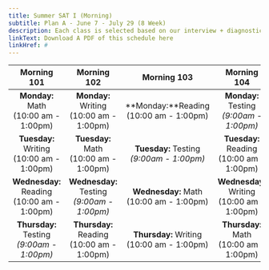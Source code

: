```yaml
---
title: Summer SAT I (Morning)
subtitle: Plan A - June 7 - July 29 (8 Week)
description: Each class is selected based on our interview + diagnostic testing process
linkText: Download A PDF of this schedule here
linkHref: #
---
```


|                                 Morning 101                                 |                                 Morning 102                                  |                                Morning 103                                 |                                Morning 104                                |
| :-------------------------------------------------------------------------: | :--------------------------------------------------------------------------: | :------------------------------------------------------------------------: | :-----------------------------------------------------------------------: |
|                  **Monday:** Math<br/> (10:00 am - 1:00pm)                  |                 **Monday:** Writing<br/> (10:00 am - 1:00pm)                 |                **Monday:**Reading<br/> (10:00 am - 1:00pm)                 | **Monday:** Testing<br/><span class="testing"> _(9:00am - 1:00pm)_</span> |
|                **Tuesday:** Writing<br/> (10:00 am - 1:00pm)                |                  **Tuesday:** Math<br/> (10:00 am - 1:00pm)                  | **Tuesday:** Testing<br/><span class="testing"> _(9:00am - 1:00pm)_</span> |               **Tuesday:** Reading<br/> (10:00 am - 1:00pm)               |
|               **Wednesday:** Reading<br/> (10:00 am - 1:00pm)               | **Wednesday:** Testing<br/><span class="testing"> _(9:00am - 1:00pm)_</span> |                **Wednesday:** Math<br/> (10:00 am - 1:00pm)                |              **Wednesday**: Writing<br/> (10:00 am - 1:00pm)              |
| **Thursday:** Testing<br/><span class="testing"> _(9:00am - 1:00pm)_</span> |                **Thursday:** Reading<br/> (10:00 am - 1:00pm)                |               **Thursday:** Writing<br/> (10:00 am - 1:00pm)               |                **Thursday:** Math<br/> (10:00 am - 1:00pm)                |

